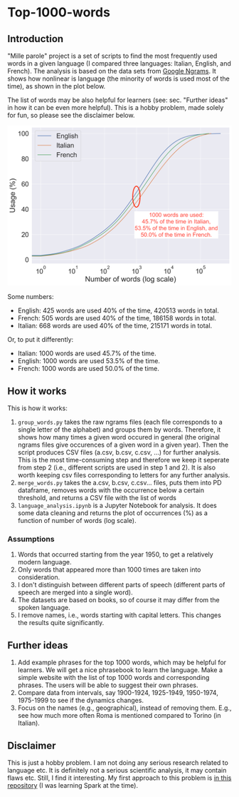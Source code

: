 # Top-1000-words

## Introduction

"Mille parole" project is a set of scripts to find the most frequently used words in a given language (I compared three languages: Italian, English, and French). The analysis is based on the data sets from [Google Ngrams](https://storage.googleapis.com/books/ngrams/books/datasetsv2.html). It shows how nonlinear is language (the minority of words is used most of the time), as shown in the plot below.

The list of words may be also helpful for learners (see: sec. "Further ideas" in how it can be even more helpful). This is a hobby problem, made solely for fun, so please see the disclaimer below.

![plot](https://raw.githubusercontent.com/kowalczewski/MilleParole/master/plot_annotated.png)

Some numbers:
- English: 425 words are used 40% of the time, 420513 words in total.
- French: 505 words are used 40% of the time, 186158 words in total.
- Italian: 668 words are used 40% of the time, 215171 words in total.

Or, to put it differently:
- Italian: 1000 words are used 45.7% of the time.
- English: 1000 words are used 53.5% of the time.
- French: 1000 words are used 50.0% of the time.

## How it works

This is how it works:
1. `group_words.py` takes the raw ngrams files (each file corresponds to a single letter of the alphabet) and groups them by words. Therefore, it shows how many times a given word occured in general (the original ngrams files give occurences of a given word in a given year). Then the script produces CSV files (a.csv, b.csv, c.csv, ...) for further analysis. This is the most time-consuming step and therefore we keep it seperate from step 2 (i.e., different scripts are used in step 1 and 2). It is also worth keeping csv files corresponding to letters for any further analysis.
2. `merge_words.py` takes the a.csv, b.csv, c.csv... files, puts them into PD dataframe, removes words with the occurrence below a certain threshold, and returns a CSV file with the list of words
3. `language_analysis.ipynb` is a Jupyter Notebook for analysis. It does some data cleaning and returns the plot of occurrences (%) as a function of number of words (log scale).

### Assumptions

1. Words that occurred starting from the year 1950, to get a relatively modern language.
2. Only words that appeared more than 1000 times are taken into consideration.
3. I don't distinguish between different parts of speech (different parts of speech are merged into a single word).
4. The datasets are based on books, so of course it may differ from the spoken language.
5. I remove names, i.e., words starting with capital letters. This changes the results quite significantly.

## Further ideas

1. Add example phrases for the top 1000 words, which may be helpful for learners. We will get a nice phrasebook to learn the language. Make a simple website with the list of top 1000 words and corresponding phrases. The users will be able to suggest their own phrases.
2. Compare data from intervals, say 1900-1924, 1925-1949, 1950-1974, 1975-1999 to see if the dynamics changes.
3. Focus on the names (e.g., geographical), instead of removing them. E.g., see how much more often Roma is mentioned compared to Torino (in Italian).

## Disclaimer

This is just a hobby problem. I am not doing any serious research related to language etc. It is definitely not a serious scientific analysis, it may contain flaws etc. Still, I find it interesting. My first approach to this problem is [in this repository](https://github.com/kowalczewski/MostPopWords/) (I was learning Spark at the time).
